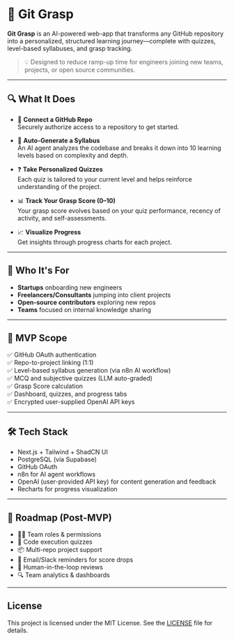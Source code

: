 # 🚀 Git Grasp

**Git Grasp** is an AI-powered web-app that transforms any GitHub repository into a personalized, structured learning journey—complete with quizzes, level-based syllabuses, and grasp tracking.

> 💡 Designed to reduce ramp-up time for engineers joining new teams, projects, or open source communities.

---

## 🔍 What It Does

- 🔗 **Connect a GitHub Repo**  
  Securely authorize access to a repository to get started.

- 🧠 **Auto-Generate a Syllabus**  
  An AI agent analyzes the codebase and breaks it down into 10 learning levels based on complexity and depth.

- ❓ **Take Personalized Quizzes**  
  Each quiz is tailored to your current level and helps reinforce understanding of the project.

- 📊 **Track Your Grasp Score (0–10)**  
  Your grasp score evolves based on your quiz performance, recency of activity, and self-assessments.

- 📈 **Visualize Progress**  
  Get insights through progress charts for each project.

---

## 👥 Who It's For

- **Startups** onboarding new engineers
- **Freelancers/Consultants** jumping into client projects
- **Open-source contributors** exploring new repos
- **Teams** focused on internal knowledge sharing

---

## 🧪 MVP Scope

✅ GitHub OAuth authentication  
✅ Repo-to-project linking (1:1)  
✅ Level-based syllabus generation (via n8n AI workflow)  
✅ MCQ and subjective quizzes (LLM auto-graded)  
✅ Grasp Score calculation  
✅ Dashboard, quizzes, and progress tabs  
✅ Encrypted user-supplied OpenAI API keys  

---

## 🛠 Tech Stack

- Next.js + Tailwind + ShadCN UI  
- PostgreSQL (via Supabase)  
- GitHub OAuth  
- n8n for AI agent workflows  
- OpenAI (user-provided API key) for content generation and feedback  
- Recharts for progress visualization  

---

## 🚧 Roadmap (Post-MVP)

- 🧑‍🏫 Team roles & permissions  
- 🧪 Code execution quizzes  
- 📦 Multi-repo project support  
- 🔔 Email/Slack reminders for score drops  
- 🤝 Human-in-the-loop reviews  
- 🔍 Team analytics & dashboards  

---

## License

This project is licensed under the MIT License. See the [LICENSE](LICENSE) file for details.
